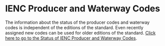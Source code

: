 # IENC Producer and Waterway Codes



The information about the status of the producer codes and waterway codes is independent of the editions of the standard. Even recently assigned new codes can be used for older editions of the standard. [Click here to go to the Status of IENC Producer and Waterway Codes](https://ienc.gitbook.io/ienc-main/status-of-codes-for-producers-and-waterways).

